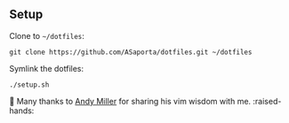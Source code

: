## Setup

Clone to `~/dotfiles`:
```
git clone https://github.com/ASaporta/dotfiles.git ~/dotfiles
```

Symlink the dotfiles:
```
./setup.sh
```

:pray: Many thanks to [Andy Miller](https://github.com/andymiller) for sharing his vim wisdom with me. :raised-hands:
